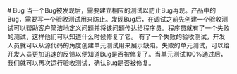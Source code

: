<!--
	When a bug is found tests are created to guard against it coming back. A bug in production requires an acceptance test be written to guard against it. Creating an acceptance test first before debugging helps customers concisely define the problem and communicate that problem to the programmers. Programmers have a failed test to focus their efforts and know when the problem is fixed.
 Given a failed acceptance test, developers then create unit tests to show the defect from a more source code specific point of view. Failing unit tests give immediate feedback to the development effort when the bug has been repaired. When the unit tests run at 100% then the failing acceptance test can be run again to validate the bug is fixed. 
--!>
# Bug
 当一个Bug被发现后，需要建立相应的测试以防止Bug再现。产品中的Bug，需要写一个验收测试用来防止。发现Bug后，在调试之前先创建一个验收测试可以帮助客户简洁地定义问题并将该问题传达给程序员。程序员就有了一个失败的测试，这样他们可以知道什么时候修复了它。

 有了一个失败的验收测试，开发人员就可以从源代码的角度创建单元测试用来展示缺陷。失败的单元测试，可以给开发人员更加迅速的反馈以便知道Bug是否被修复了。当单元测试100%通过后，我们就可以再次运行验收测试，确认Bug是否被修复。